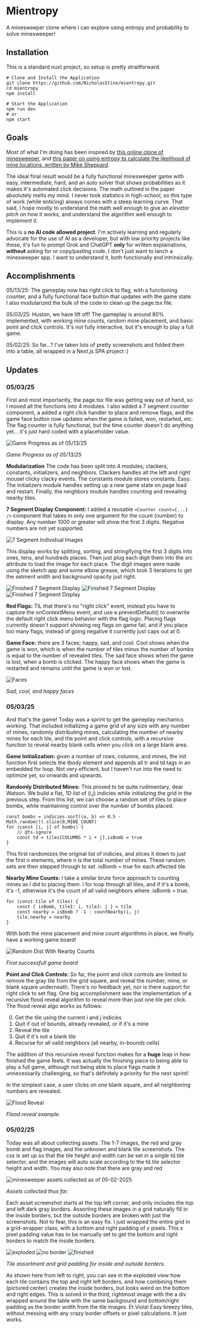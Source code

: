 # Mientropy
A minesweeper clone where I can explore using entropy and probability to solve minesweeper!


## Installation
This is a standard nuxt project, so setup is pretty straitforward.
```
# Clone and Install the Application
git clone https://github.com/NicholasStine/mientropy.git
cd mientropy
npm install

# Start the Application
npm run dev
# or
npm start
```


## Goals
Most of what I'm doing has been inspired by [this online clone of minesweeper](https://minesweeper.online/), and [this paper on using entropy to calculate the likelihood of mine locations, written by Mike Sheppard](https://minesweepergame.com/math/a-simple-minesweeper-algorithm-2023.pdf). 

The ideal final result would be a fully functional minesweeper game with easy, intermediate, hard, and an auto solver that shows probabilities as it makes it's automated click decisions. The math outlined in the paper absolutely melts my mind. I never took statistics in high-school, so this type of work (while enticing) always comes with a steep learning curve. That said, I hope mostly to understand the math well enough to give an *elevator pitch* on how it works, and understand the algorithm well enough to implement it.

This is a **no AI code allowed project**. I'm actively learning and regularly advocate for the use of AI as a developer, but with low priority projects like these, it's fun to prompt Grok and ChatGPT **only** for written explainations, **without** asking for or copy/pasting code. I don't just want to lanch a minesweeper app. I want to understand it, both functionally and intrinsically. 

## Accomplishments
05/13/25: The gameplay now has right click to flag, with a functioning counter, and a fully functional face button that updates with the game state. I also modularized the bulk of the code to clean up the page.tsx file.

05/03/25: Huston, we have lift off! The gameplay is around 80% implemented, with working mine counts, random mine placement, and basic point and click controls. It's not fully interactive, but it's enough to play a full game.

05/02/25: So far...? I've taken lots of pretty screenshots and folded them into a table, all wrapped in a Next.js SPA project :)


## Updates

### 05/03/25

First and most importantly, the page.tsx file was getting way out of hand, so I moved all the functions into 4 modules. I also added a 7 segment counter component, a added a right click handler to place and remove flags, and the game face button now updates when the game is failed, won, restarted, etc. The flag counter is fully functional, but the time counter doesn't do anything yet... it's just hard coded with a placeholder value.

![Game Progress as of 05/13/25](/public/game_progress_05_13_25.png)

*Game Progress as of 05/13/25*

**Modularization**
The code has been split into 4 modules; clackers, constants, initializers, and neighbors. Clackers handles all the left and right mousel clicky clacky events. The constants module stores constants. Easy. The initializers module handles setting up a new game state on page load and restart. Finally, the neighbors module handles counting and revealing nearby tiles.

**7 Segment Display Component:** I added a reusable ```<Counter count={...} />``` component that takes in only one argument for the count (number) to display. Any number 1000 or greater will show the first 3 digits. Negative numbers are not yet supported. 

![7 Segment Individual Images](/public/7_segment/combined.png)

This display works by splitting, sorting, and stringifying the first 3 digits into ones, tens, and hundreds places. Then just plug each digit them into the src attribute to load the image for each place. The digit images were made using the sketch app and some elbow grease, which took 3 iterations to get the setment width and background opacity just right.

![Finished 7 Segment Display](/public/7_segment_987.png) ![Finished 7 Segment Display](/public/7_segment_135.png) ![Finished 7 Segment Display](/public/7_segment_260.png)

**Red Flags:** TIL that there's no "right click" event, instead you have to capture the onContextMenu event, and use e.preventDefault() to overwrite the default right click menu behavior with the flag logic. Placing flags currently doesn't support showing reg flags on game fail, and if you place too many flags, instead of going negative it currently just caps out at 0.

**Game Face:** there are 3 faces; happy, sad, and cool. Cool shows when the game is won, which is when the number of tiles minus the number of bombs is equal to the number of revealed tiles. The sad face shows when the game is lost, when a bomb is clicked. The happy face shows when the game is restarted and remains until the game is won or lost.

![Faces](/public/faces_combined.png)

*Sad, cool, and happy faces*

### 05/03/25
And that's the game! Today was a sprint to get the gameplay mechanics working. That included initializing a game grid of any size with any number of mines, randomly distributing mines, calculating the number of nearby mines for each tile, and the point and click controls, with a recursive function to reveal nearby blank cells when you click on a large blank area.

**Game Initialization:** given a number of rows, columns, and mines, the init function first selects the tbody element and appends all tr and td tags in an embedded for loop. Not very efficient, but I haven't run into the need to optimize yet, so onwards and upwards. 

**Randomly Distributed Mines:** This proved to be quite rudimentary, dear Watson. We build a flat, 1D list of (i,j) indicies while initializing the grid in the previous step. From this list, we can choose a random set of tiles to place bombs, while maintaining control over the number of bombs placed.
```
const bombs = indicies.sort((a, b) => 0.5 - Math.random()).slice(0,MINE_COUNT)
for (const [i, j] of bombs) {
    // @ts-ignore
    const td = tiles[COLUMNS * i + j].isBomb = true
}
```
This first randomizes the original list of indicies, and slices it down to just the first n elements, where n is the total number of mines. These random sets are then stepped through to set .isBomb = true for each affected tile.

**Nearby Mine Counts:** I take a similar brute force approach to counting mines as I did to placing them. I for loop through all tiles, and if it's a bomb, it's -1, otherwise it's the count of all valid neighbors where .isBomb = true.
```
for (const tile of tiles) {
    const { isBomb, tileI: i, tileJ: j } = tile
    const nearby = isBomb ? -1 : countNearby(i, j)
    tile.nearby = nearby
}
```

With both the mine placement and mine count algorithms in place, we finally have a working game board!

![Random Dist With Nearby Counts](/public/random-dist-with-nearby-counts.png)

*First successfull game board*

**Point and Click Controls:** So far, the point and click controls are limited to remove the gray tile from the grid square, and reveal the number, mine, or blank square underneath. There's no feedback yet, nor is there support for right click to set flag. One big accomplishment was the implementation of a recursive flood reveal algorithm to reveal more than just one tile per click. The flood reveal algo works as follows:

0. Get the tile using the current i and j indicies
1. Quit if out of bounds, already revealed, or if it's a mine
2. Reveal the tile
3. Quit if it's not a blank tile
4. Recurse for all valid neighbors (all nearby, in-bounds cells)

The addition of this recursive reveal function makes for a **huge** leap in how finished the game feels. It was actually the finishing piece to being able to play a full game, although not being able to place flags made it unnecessarily challenging, so that's definitely a priority for the next sprint!

In the simplest case, a user clicks on one blank square, and all neighboring numbers are revealed.

![Flood Reveal](/public/flood-reveal.png)

*Flood reveal example.*

### 05/02/25

Today was all about collecting assets. The 1-7 images, the red and gray bomb and flag images, and the unknown and blank tile screenshots. The css is set up so that the tile height and width can be set in a single td.tile selector, and the images will auto scale according to the td.tile selector height and width. You may also note that there are gray and red 

![minesweeper assets collected as of 05-02-2025](/public/asset-test-grid.png)

*Assets collected thus far.*

Each asset screenshot starts at the top left corner, and only includes the top and left dark gray borders. Assorting these images in a grid naturally fill in the inside borders, but the outside borders are broken with just the screenshots. Not to fear, this is an easy fix. I just wrapped the entire grid in a grid-wrapper class, with a bottom and right padding of _x_ pixels. This _x_ pixel padding value has to be manually set to get the bottom and right borders to match the inside borders.

![exploded](/public/123-exploded.png) ![no border](/public/123-no-border.png) ![finished](/public/123-finished.png)

*Tile assortment and grid padding for inside and outside borders.*

As shown here from left to right, you can see in the exploded view how each tile contains the top and right left borders, and how combining them (pictured center) creates the inside borders, but looks weird on the bottom and right edges. This is solved in the third, rightmost image with the a div wrapped around the table with the same background and bottom/right padding as the border width from the tile images. Et Viola! Easy breezy tiles, without messing with any crazy border offsets or pixel calculations. It just works.